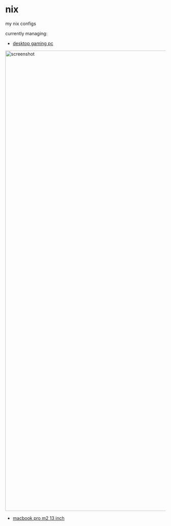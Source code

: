 # nix

my nix configs

currently managing:

- [desktop gaming pc](./hosts/desktop)

<img width="2561" height="1441" alt="screenshot" src="https://github.com/user-attachments/assets/8e57bd3c-8ef8-4405-a7bb-43030ff6a5c8" />

- [macbook pro m2 13 inch](./hosts/macbook-13/)
